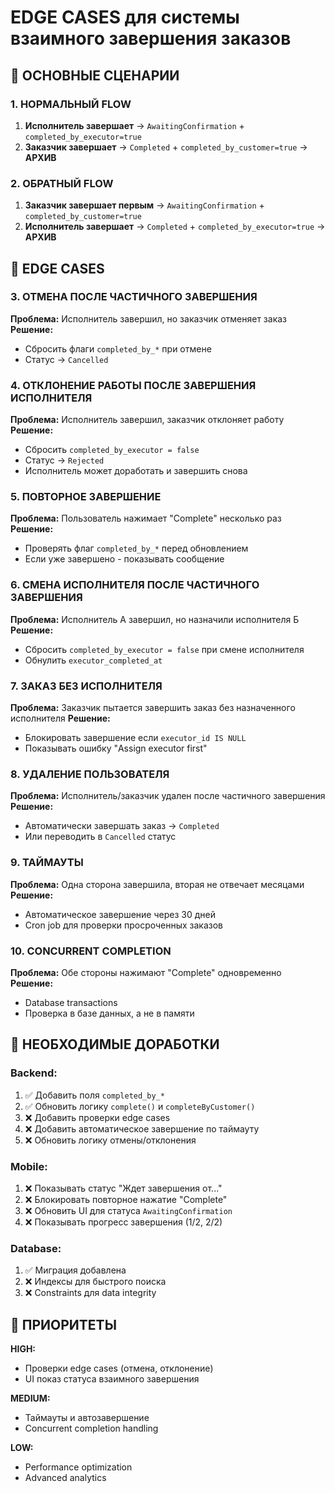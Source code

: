 # EDGE CASES для системы взаимного завершения заказов

## 🎯 ОСНОВНЫЕ СЦЕНАРИИ

### 1. НОРМАЛЬНЫЙ FLOW
1. **Исполнитель завершает** → `AwaitingConfirmation` + `completed_by_executor=true`
2. **Заказчик завершает** → `Completed` + `completed_by_customer=true` → **АРХИВ**

### 2. ОБРАТНЫЙ FLOW  
1. **Заказчик завершает первым** → `AwaitingConfirmation` + `completed_by_customer=true`
2. **Исполнитель завершает** → `Completed` + `completed_by_executor=true` → **АРХИВ**

## 🚨 EDGE CASES

### 3. ОТМЕНА ПОСЛЕ ЧАСТИЧНОГО ЗАВЕРШЕНИЯ
**Проблема:** Исполнитель завершил, но заказчик отменяет заказ
**Решение:** 
- Сбросить флаги `completed_by_*` при отмене
- Статус → `Cancelled`

### 4. ОТКЛОНЕНИЕ РАБОТЫ ПОСЛЕ ЗАВЕРШЕНИЯ ИСПОЛНИТЕЛЯ
**Проблема:** Исполнитель завершил, заказчик отклоняет работу
**Решение:**
- Сбросить `completed_by_executor = false`  
- Статус → `Rejected`
- Исполнитель может доработать и завершить снова

### 5. ПОВТОРНОЕ ЗАВЕРШЕНИЕ
**Проблема:** Пользователь нажимает "Complete" несколько раз
**Решение:** 
- Проверять флаг `completed_by_*` перед обновлением
- Если уже завершено - показывать сообщение

### 6. СМЕНА ИСПОЛНИТЕЛЯ ПОСЛЕ ЧАСТИЧНОГО ЗАВЕРШЕНИЯ
**Проблема:** Исполнитель А завершил, но назначили исполнителя Б
**Решение:**
- Сбросить `completed_by_executor = false` при смене исполнителя
- Обнулить `executor_completed_at`

### 7. ЗАКАЗ БЕЗ ИСПОЛНИТЕЛЯ
**Проблема:** Заказчик пытается завершить заказ без назначенного исполнителя
**Решение:** 
- Блокировать завершение если `executor_id IS NULL`
- Показывать ошибку "Assign executor first"

### 8. УДАЛЕНИЕ ПОЛЬЗОВАТЕЛЯ
**Проблема:** Исполнитель/заказчик удален после частичного завершения
**Решение:**
- Автоматически завершать заказ → `Completed`
- Или переводить в `Cancelled` статус

### 9. ТАЙМАУТЫ
**Проблема:** Одна сторона завершила, вторая не отвечает месяцами
**Решение:**
- Автоматическое завершение через 30 дней
- Cron job для проверки просроченных заказов

### 10. CONCURRENT COMPLETION
**Проблема:** Обе стороны нажимают "Complete" одновременно
**Решение:**
- Database transactions
- Проверка в базе данных, а не в памяти

## 🔧 НЕОБХОДИМЫЕ ДОРАБОТКИ

### Backend:
1. ✅ Добавить поля `completed_by_*` 
2. ✅ Обновить логику `complete()` и `completeByCustomer()`
3. ❌ Добавить проверки edge cases
4. ❌ Добавить автоматическое завершение по таймауту
5. ❌ Обновить логику отмены/отклонения

### Mobile:
1. ❌ Показывать статус "Ждет завершения от..."
2. ❌ Блокировать повторное нажатие "Complete"
3. ❌ Обновить UI для статуса `AwaitingConfirmation`
4. ❌ Показывать прогресс завершения (1/2, 2/2)

### Database:
1. ✅ Миграция добавлена
2. ❌ Индексы для быстрого поиска
3. ❌ Constraints для data integrity

## 🎯 ПРИОРИТЕТЫ

**HIGH:** 
- Проверки edge cases (отмена, отклонение)
- UI показ статуса взаимного завершения

**MEDIUM:**
- Таймауты и автозавершение
- Concurrent completion handling

**LOW:**
- Performance optimization
- Advanced analytics
